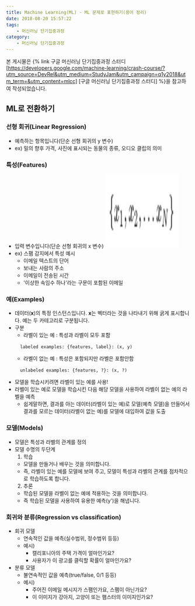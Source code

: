 ```yaml
---
title: Machine Learning(ML) - ML 문제로 표현하기(용어 정리)
date: 2018-08-20 15:57:22
tags: 
    - 머신러닝 단기집중과정
category: 
    - 머신러닝 단기집중과정
---
```


본 게시물은 {% link 구글 머신러닝 단기집중과정 스터디 [https://developers.google.com/machine-learning/crash-course/?utm_source=DevRel&utm_medium=StudyJam&utm_campaign=q1y2018&utm_term=&utm_content=mlcc] [구글 머신러닝 단기집중과정 스터디] %}을 참고하여 작성되었습니다.

<!-- toc -->

## ML로 전환하기
### 선형 회귀(Linear Regression)
  * 예측하는 항목입니다(단순 선형 회귀의 y 변수)
  * ex) 밀의 향후 가격, 사진에 표시되는 동물의 종류, 오디오 클립의 의미

### 특성(Features)
  * 입력 변수입니다(단순 선형 회귀의 x 변수)
    <img src="/2018/08/20/machine-learning-1/figure1.png" width="200" height="200" alt="Figure 1 : 여러개의 특성을 식으로 표현">
  * ex) 스팸 감지에서 특성 예시
    * 이메일 텍스트의 단어
    * 보내는 사람의 주소
    * 이메일이 전송된 시간
    * '이상한 속임수 하나'라는 구문이 포함된 이메일

### 예(Examples)
  * 데이터(**x**)의 특정 인스턴스입니다. **x**는 벡터라는 것을 나타내기 위해 굵게 표시합니다. 예는 두 카테고리로 구분됩니다.
  * 구분
    * 라벨이 있는 예 : 특성과 라벨이 모두 포함
    ```
      labeled examples: {features, label}: (x, y)
    ```
    * 라벨이 없는 예 : 특성은 포함되지만 라벨은 포함안함
    ```
      unlabeled examples: {features, ?}: (x, ?)
    ```
  * 모델을 학습시키려면 라벨이 있는 예를 사용!
  * 라벨이 있는 예로 모델을 학습시킨 다음 해당 모델을 사용하여 라벨이 없는 예의 라벨을 예측
    * 쉽게말하면, 결과를 아는 데이터(라벨이 있는 예)로 모델(예측 모델)을 만들어서 
      결과를 모르는 데이터(라벨이 없는 예)를 모델에 대입하여 값을 도출

### 모델(Models)
  * 모델은 특성과 라벨의 관계를 정의
  * 모델 수명의 두단계
    1. 학습
      * 모델을 만들거나 배우는 것을 의미합니다. 
      * 즉, 라벨이 있는 예를 모델에 보여 주고, 모델이 특성과 라벨의 관계를 점차적으로 학습하도록 합니다.
    2. 추론
      * 학습된 모델을 라벨이 없는 예에 적용하는 것을 의미합니다. 
      * 즉 학습된 모델을 사용하여 유용한 예측(y')을 해냅니다.
      

### 회귀와 분류(Regression vs classification)
  * 회귀 모델
    * 연속적인 값을 예측(실수범위, 정수범위 등등)
    * 예시) 
      * 캘리포니아의 주택 가격이 얼마인가요?
      * 사용자가 이 광고를 클릭할 확률이 얼마인가요?
  * 분류 모델
    * 불연속적인 값을 예측(true/false, 0/1 등등)
    * 예시)
      * 주어진 이메일 메시지가 스팸인가요, 스팸이 아닌가요?
      * 이 이미지가 강아지, 고양이 또는 햄스터의 이미지인가요?
      
